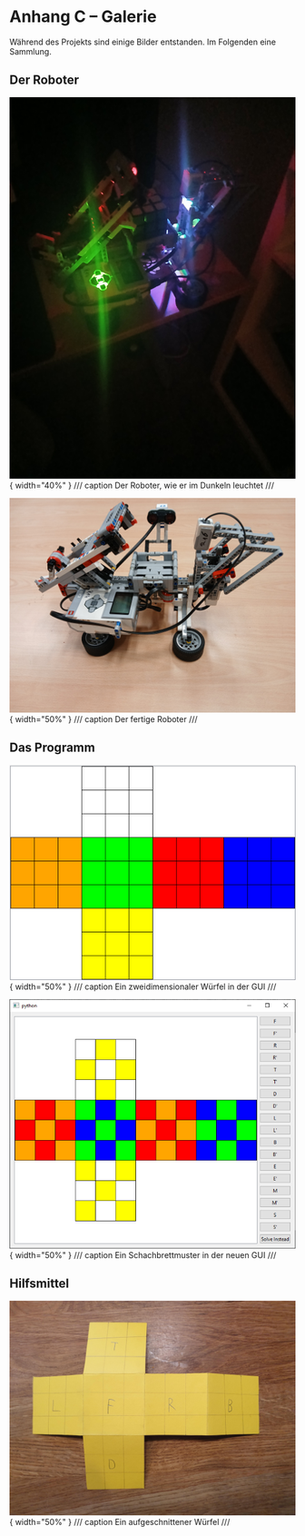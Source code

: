 # Anhang C – Galerie

Während des Projekts sind einige Bilder entstanden. Im Folgenden eine Sammlung.

## Der Roboter

![Der Roboter, wie er im Dunkeln leuchtet](/images/robot_glowing_in_dark.jpg){ width="40%" }
/// caption
Der Roboter, wie er im Dunkeln leuchtet
///

![Der fertige Roboter](/images/robot_1.jpg){ width="50%" }
/// caption
Der fertige Roboter
///

<div class="page-break"></div>

## Das Programm

![Ein zweidimensionaler Würfel in der GUI](/images/gui.png){ width="50%" }
/// caption
Ein zweidimensionaler Würfel in der GUI
///

![Ein Schachbrettmuster in der neuen GUI](/images/new_gui_image.png){ width="50%" }
/// caption
Ein Schachbrettmuster in der neuen GUI
///

## Hilfsmittel

![Ein aufgeschnittener Würfel](/images/flat_cube.jpg){ width="50%" }
/// caption
Ein aufgeschnittener Würfel
///
